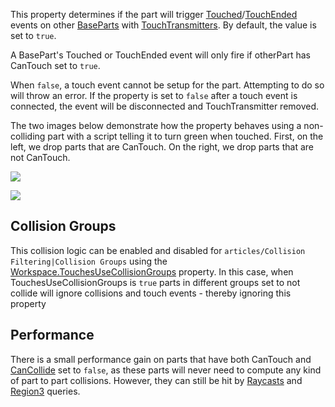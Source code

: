 This property determines if the part will trigger [Touched](https://developer.roblox.com/en-us/api-reference/event/BasePart/Touched)/[TouchEnded](https://developer.roblox.com/en-us/api-reference/event/BasePart/TouchEnded) events on other [BaseParts](https://developer.roblox.com/en-us/api-reference/class/BasePart) with [TouchTransmitters](https://developer.roblox.com/en-us/api-reference/class/TouchTransmitter). By default, the value is set to `true`.

A BasePart's Touched or TouchEnded event will only fire if otherPart has CanTouch set to `true`.

When `false`, a touch event cannot be setup for the part. Attempting to do so will throw an error. If the property is set to `false` after a touch event is connected, the event will be disconnected and TouchTransmitter removed.

The two images below demonstrate how the property behaves using a non-colliding part with a script telling it to turn green when touched. First, on the left, we drop parts that are CanTouch. On the right, we drop parts that are not CanTouch.

![](https://developer.roblox.com/assets/blt9724b5f5805063af/CanTouchTrue.gif)

![](https://developer.roblox.com/assets/blt19029b16ced82902/CanTouchFalse.gif)

Collision Groups
----------------

This collision logic can be enabled and disabled for `articles/Collision Filtering|Collision Groups` using the [Workspace.TouchesUseCollisionGroups](https://developer.roblox.com/en-us/api-reference/property/Workspace/TouchesUseCollisionGroups) property. In this case, when TouchesUseCollisionGroups is `true` parts in different groups set to not collide will ignore collisions and touch events - thereby ignoring this property

Performance
-----------

There is a small performance gain on parts that have both CanTouch and [CanCollide](https://developer.roblox.com/en-us/api-reference/property/BasePart/CanCollide) set to `false`, as these parts will never need to compute any kind of part to part collisions. However, they can still be hit by [Raycasts](https://developer.roblox.com/en-us/api-reference/function/WorldRoot/Raycast) and [Region3](https://developer.roblox.com/en-us/api-reference/datatype/Region3) queries.